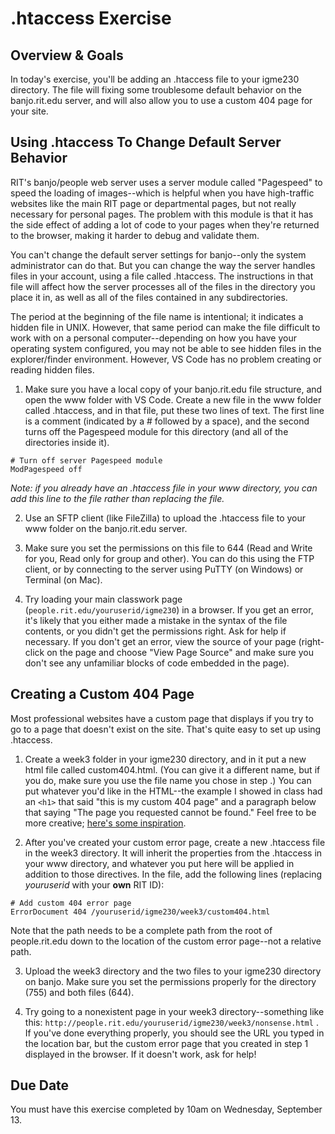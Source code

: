# .htaccess Exercise

## Overview & Goals
In today's exercise, you'll be adding an .htaccess file to your igme230 directory. The file will fixing some troublesome default behavior on the banjo.rit.edu server, and will also allow you to use a custom 404 page for your site. 


## Using .htaccess To Change Default Server Behavior

RIT's banjo/people web server uses a server module called "Pagespeed" to speed the loading of images--which is helpful when you have high-traffic websites like the main RIT page or departmental pages, but not really necessary for personal pages. The problem with this module is that it has the side effect of adding a lot of code to your pages when they're returned to the browser, making it harder to debug and validate them.  

You can't change the default server settings for banjo--only the system administrator can do that. But you can change the way the server handles files in your account, using a file called .htaccess. The instructions in that file will affect how the server processes all of the files in the directory you place it in, as well as all of the files contained in any subdirectories.  

The period at the beginning of the file name is intentional; it indicates a hidden file in UNIX. However, that same period can make the file difficult to work with on a personal computer--depending on how you have your operating system configured, you may not be able to see hidden files in the explorer/finder environment. However, VS Code has no problem creating or reading hidden files. 

1) Make sure you have a local copy of your banjo.rit.edu file structure, and open the www folder with VS Code. Create a new file in the www folder called .htaccess, and in that file, put these two lines of text. The first line is a comment (indicated by a # followed by a space), and the second turns off the Pagespeed module for this directory (and all of the directories inside it). 
```
# Turn off server Pagespeed module
ModPagespeed off
```
*Note: if you already have an .htaccess file in your www directory, you can add this line to the file rather than replacing the file.*

2) Use an SFTP client (like FileZilla) to upload the .htaccess file to your www folder on the banjo.rit.edu server.

3) Make sure you set the permissions on this file to 644 (Read and Write for you, Read only for group and other). You can do this using the FTP client, or by connecting to the server using PuTTY (on Windows) or Terminal (on Mac). 

4) Try loading your main classwork page (`people.rit.edu/youruserid/igme230`) in a browser. If you get an error, it's likely that you either made a mistake in the syntax of the file contents, or you didn't get the permissions right. Ask for help if necessary. If you don't get an error, view the source of your page (right-click on the page and choose "View Page Source" and make sure you don't see any unfamiliar blocks of code embedded in the page). 

## Creating a Custom 404 Page
Most professional websites have a custom page that displays if you try to go to a page that doesn't exist on the site. That's quite easy to set up using .htaccess. 

1) Create a week3 folder in your igme230 directory, and in it put a new html file called custom404.html. (You can give it a different name, but if you do, make sure you use the file name you chose in step .) You can put whatever you'd like in the HTML--the example I showed in class had an `<h1>` that said "this is my custom 404 page" and a paragraph below that saying "The page you requested cannot be found." Feel free to be more creative; [here's some inspiration](http://www.creativebloq.com/web-design/best-404-pages-812505). 

2) After you've created your custom error page, create a new .htaccess file in the week3 directory. It will inherit the properties from the .htaccess in your www directory, and whatever you put here will be applied in addition to those directives. In the file, add the following lines (replacing *youruserid* with your **own** RIT ID):
```
# Add custom 404 error page
ErrorDocument 404 /youruserid/igme230/week3/custom404.html
```
Note that the path needs to be a complete path from the root of people.rit.edu down to the location of the custom error page--not a relative path. 

3) Upload the week3 directory and the two files to your igme230 directory on banjo. Make sure you set the permissions properly for the directory (755) and both files (644). 

4) Try going to a nonexistent page in your week3 directory--something like this: `http://people.rit.edu/youruserid/igme230/week3/nonsense.html` . If you've done everything properly, you should see the URL you typed in the location bar, but the custom error page that you created in step 1 displayed in the browser. If it doesn't work, ask for help!

## Due Date
You must have this exercise completed by 10am on Wednesday, September 13. 
